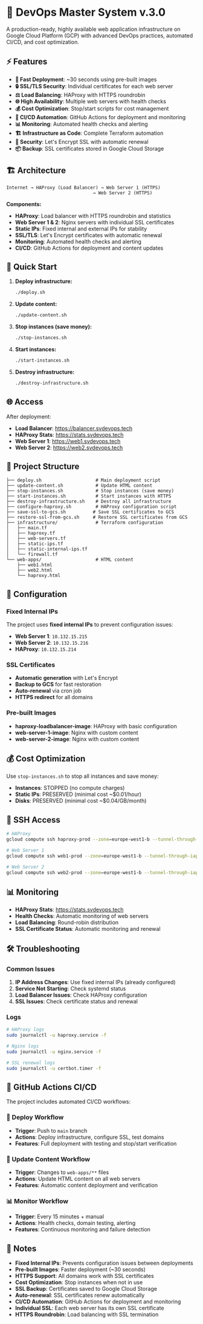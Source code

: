# 🚀 DevOps Master System v.3.0

A production-ready, highly available web application infrastructure on Google Cloud Platform (GCP) with advanced DevOps practices, automated CI/CD, and cost optimization.

## ⚡ Features

- **🚀 Fast Deployment**: ~30 seconds using pre-built images
- **🔒 SSL/TLS Security**: Individual certificates for each web server
- **⚖️ Load Balancing**: HAProxy with HTTPS roundrobin
- **🌐 High Availability**: Multiple web servers with health checks
- **💰 Cost Optimization**: Stop/start scripts for cost management
- **🔄 CI/CD Automation**: GitHub Actions for deployment and monitoring
- **📊 Monitoring**: Automated health checks and alerting
- **🏗️ Infrastructure as Code**: Complete Terraform automation
- **🔐 Security**: Let's Encrypt SSL with automatic renewal
- **📦 Backup**: SSL certificates stored in Google Cloud Storage

## 🏗️ Architecture

```
Internet → HAProxy (Load Balancer) → Web Server 1 (HTTPS)
                                → Web Server 2 (HTTPS)
```

**Components:**
- **HAProxy**: Load balancer with HTTPS roundrobin and statistics
- **Web Server 1 & 2**: Nginx servers with individual SSL certificates
- **Static IPs**: Fixed internal and external IPs for stability
- **SSL/TLS**: Let's Encrypt certificates with automatic renewal
- **Monitoring**: Automated health checks and alerting
- **CI/CD**: GitHub Actions for deployment and content updates

## 🚀 Quick Start

1. **Deploy infrastructure:**
   ```bash
   ./deploy.sh
   ```

2. **Update content:**
   ```bash
   ./update-content.sh
   ```

3. **Stop instances (save money):**
   ```bash
   ./stop-instances.sh
   ```

4. **Start instances:**
   ```bash
   ./start-instances.sh
   ```

5. **Destroy infrastructure:**
   ```bash
   ./destroy-infrastructure.sh
   ```

## 🌐 Access

After deployment:
- **Load Balancer**: https://balancer.svdevops.tech
- **HAProxy Stats**: https://stats.svdevops.tech
- **Web Server 1**: https://web1.svdevops.tech
- **Web Server 2**: https://web2.svdevops.tech

## 📁 Project Structure

```
├── deploy.sh                    # Main deployment script
├── update-content.sh            # Update HTML content
├── stop-instances.sh            # Stop instances (save money)
├── start-instances.sh           # Start instances with HTTPS
├── destroy-infrastructure.sh    # Destroy all infrastructure
├── configure-haproxy.sh         # HAProxy configuration script
├── save-ssl-to-gcs.sh          # Save SSL certificates to GCS
├── restore-ssl-from-gcs.sh     # Restore SSL certificates from GCS
├── infrastructure/              # Terraform configuration
│   ├── main.tf
│   ├── haproxy.tf
│   ├── web-servers.tf
│   ├── static-ips.tf
│   ├── static-internal-ips.tf
│   └── firewall.tf
└── web-apps/                    # HTML content
    ├── web1.html
    ├── web2.html
    └── haproxy.html
```

## 🔧 Configuration

### Fixed Internal IPs

The project uses **fixed internal IPs** to prevent configuration issues:

- **Web Server 1**: `10.132.15.215`
- **Web Server 2**: `10.132.15.216`
- **HAProxy**: `10.132.15.214`

### SSL Certificates

- **Automatic generation** with Let's Encrypt
- **Backup to GCS** for fast restoration
- **Auto-renewal** via cron job
- **HTTPS redirect** for all domains

### Pre-built Images

- **haproxy-loadbalancer-image**: HAProxy with basic configuration
- **web-server-1-image**: Nginx with custom content
- **web-server-2-image**: Nginx with custom content

## 💰 Cost Optimization

Use `stop-instances.sh` to stop all instances and save money:
- **Instances**: STOPPED (no compute charges)
- **Static IPs**: PRESERVED (minimal cost ~$0.01/hour)
- **Disks**: PRESERVED (minimal cost ~$0.04/GB/month)

## 🔑 SSH Access

```bash
# HAProxy
gcloud compute ssh haproxy-prod --zone=europe-west1-b --tunnel-through-iap

# Web Server 1
gcloud compute ssh web1-prod --zone=europe-west1-b --tunnel-through-iap

# Web Server 2
gcloud compute ssh web2-prod --zone=europe-west1-b --tunnel-through-iap
```

## 📊 Monitoring

- **HAProxy Stats**: https://stats.svdevops.tech
- **Health Checks**: Automatic monitoring of web servers
- **Load Balancing**: Round-robin distribution
- **SSL Certificate Status**: Automatic monitoring and renewal

## 🛠️ Troubleshooting

### Common Issues

1. **IP Address Changes**: Use fixed internal IPs (already configured)
2. **Service Not Starting**: Check systemd status
3. **Load Balancer Issues**: Check HAProxy configuration
4. **SSL Issues**: Check certificate status and renewal

### Logs

```bash
# HAProxy logs
sudo journalctl -u haproxy.service -f

# Nginx logs
sudo journalctl -u nginx.service -f

# SSL renewal logs
sudo journalctl -u certbot.timer -f
```

## 🔄 GitHub Actions CI/CD

The project includes automated CI/CD workflows:

### 🚀 Deploy Workflow
- **Trigger**: Push to `main` branch
- **Actions**: Deploy infrastructure, configure SSL, test domains
- **Features**: Full deployment with testing and stop/start verification

### 🔄 Update Content Workflow
- **Trigger**: Changes to `web-apps/**` files
- **Actions**: Update HTML content on all web servers
- **Features**: Automatic content deployment and verification

### 📊 Monitor Workflow
- **Trigger**: Every 15 minutes + manual
- **Actions**: Health checks, domain testing, alerting
- **Features**: Continuous monitoring and failure detection

## 📝 Notes

- **Fixed Internal IPs**: Prevents configuration issues between deployments
- **Pre-built Images**: Faster deployment (~30 seconds)
- **HTTPS Support**: All domains work with SSL certificates
- **Cost Optimization**: Stop instances when not in use
- **SSL Backup**: Certificates saved to Google Cloud Storage
- **Auto-renewal**: SSL certificates renew automatically
- **CI/CD Automation**: GitHub Actions for deployment and monitoring
- **Individual SSL**: Each web server has its own SSL certificate
- **HTTPS Roundrobin**: Load balancing with SSL termination